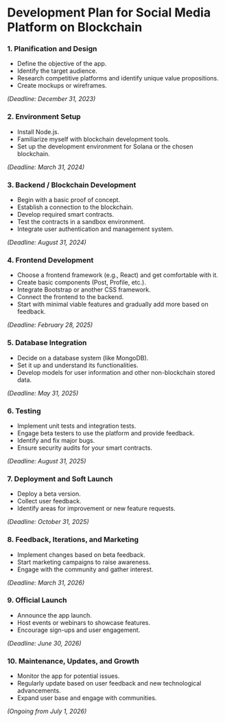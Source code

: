 # Development Plan for Social Media Platform on Blockchain

### 1. **Planification and Design** 

- Define the objective of the app.
- Identify the target audience.
- Research competitive platforms and identify unique value propositions.
- Create mockups or wireframes.

_(Deadline: December 31, 2023)_

### 2. **Environment Setup** 

- Install Node.js.
- Familiarize myself with blockchain development tools.
- Set up the development environment for Solana or the chosen blockchain.

_(Deadline: March 31, 2024)_

### 3. **Backend / Blockchain Development** 

- Begin with a basic proof of concept.
- Establish a connection to the blockchain.
- Develop required smart contracts.
- Test the contracts in a sandbox environment.
- Integrate user authentication and management system.

_(Deadline: August 31, 2024)_

### 4. **Frontend Development** 
- Choose a frontend framework (e.g., React) and get comfortable with it.
- Create basic components (Post, Profile, etc.).
- Integrate Bootstrap or another CSS framework.
- Connect the frontend to the backend.
- Start with minimal viable features and gradually add more based on feedback.

_(Deadline: February 28, 2025)_

### 5. **Database Integration** 
- Decide on a database system (like MongoDB).
- Set it up and understand its functionalities.
- Develop models for user information and other non-blockchain stored data.

_(Deadline: May 31, 2025)_

### 6. **Testing** 

- Implement unit tests and integration tests.
- Engage beta testers to use the platform and provide feedback.
- Identify and fix major bugs.
- Ensure security audits for your smart contracts.
  
_(Deadline: August 31, 2025)_

### 7. **Deployment and Soft Launch** 

- Deploy a beta version.
- Collect user feedback.
- Identify areas for improvement or new feature requests.

_(Deadline: October 31, 2025)_

### 8. **Feedback, Iterations, and Marketing** 

- Implement changes based on beta feedback.
- Start marketing campaigns to raise awareness.
- Engage with the community and gather interest.
  
_(Deadline: March 31, 2026)_

### 9. **Official Launch** 

- Announce the app launch.
- Host events or webinars to showcase features.
- Encourage sign-ups and user engagement.

_(Deadline: June 30, 2026)_

### 10. **Maintenance, Updates, and Growth** 
- Monitor the app for potential issues.
- Regularly update based on user feedback and new technological advancements.
- Expand user base and engage with communities.

_(Ongoing from July 1, 2026)_
